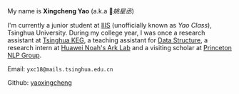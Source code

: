 My name is **Xingcheng Yao** (a.k.a *姚星丞*)

I'm currently a junior student at [IIIS](https://iiis.tsinghua.edu.cn/en/) (unofficially known as *Yao Class*), Tsinghua University. During my college year, I was once a research assistant at [Tsinghua KEG](http://keg.cs.tsinghua.edu.cn/), a teaching assistant for [Data Structure](https://dsa.cs.tsinghua.edu.cn/~deng/ds/index.htm), a research intern at [Huawei Noah's Ark Lab](https://www.noahlab.com.hk/#/home) and a visiting scholar at [Princeton NLP Group](https://princeton-nlp.github.io/).

Email: `yxc18@mails.tsinghua.edu.cn`

Github: [yaoxingcheng](https://github.com/yaoxingcheng)





